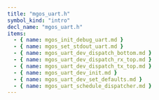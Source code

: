 ```yaml
---
title: "mgos_uart.h"
symbol_kind: "intro"
decl_name: "mgos_uart.h"
items:
  - { name: mgos_init_debug_uart.md }
  - { name: mgos_set_stdout_uart.md }
  - { name: mgos_uart_dev_dispatch_bottom.md }
  - { name: mgos_uart_dev_dispatch_rx_top.md }
  - { name: mgos_uart_dev_dispatch_tx_top.md }
  - { name: mgos_uart_dev_init.md }
  - { name: mgos_uart_dev_set_defaults.md }
  - { name: mgos_uart_schedule_dispatcher.md }
---
```



